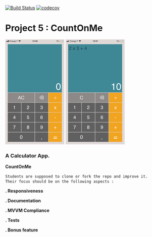 [![Build Status](https://travis-ci.com/fabricetiennette/Projet_CountOnMe.svg?branch=master)](https://travis-ci.com/fabricetiennette/Projet_CountOnMe)   [![codecov](https://codecov.io/gh/fabricetiennette/Projet_CountOnMe/branch/master/graph/badge.svg)](https://codecov.io/gh/fabricetiennette/Projet_CountOnMe)

# Project 5 : CountOnMe

![Oops 🧐](./screenshots/atstart.png) ![Oops 🧐](./screenshots/withcalcul.png) 

### A Calculator App.

**CountOnMe**

    Students are supposed to clone or fork the repo and improve it. 
    Their focus should be on the following aspects :

**. Responsiveness**

**. Documentation**

**. MVVM Compliance**

**. Tests**

**. Bonus feature**
